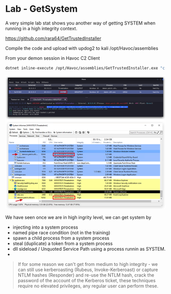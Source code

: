 # Lab - GetSystem

A very simple lab stat shows you another way of getting SYSTEM when running in a high integrity context.

<https://github.com/rara64/GetTrustedInstaller>

Compile the code and upload with updog2 to kali /opt/Havoc/assemblies

From your demon session in Havoc C2 Client
```bash
dotnet inline-execute /opt/Havoc/assemblies/GetTrustedInstaller.exe "c:\temp\demon.x64.exe"
```
![image](./images/lab_getsystem_trusted.jpg)
![image](./images/lab_getsystem_si.jpg)


We have seen once we are in high ingrity level, we can get system by

- injecting into a system process
- named pipe race condition (not in the training)
- spawn a child process from a system process
- steal (duplicate) a token from a system process
- dll sideload / Unquoted Service Path using a process runnin as SYSTEM.
- 
> If for some reason we can't get from medium to high integrity - we can still use kerberoasting (Rubeus, Invoke-Kerberoast) or capture NTLM hashes (Responder) and re-use the NTLM hash, crack the password of the account of the Kerberos ticket, these techniques require no elevated privileges, any regular user can perform these.